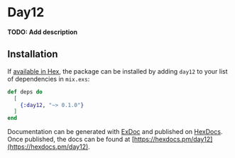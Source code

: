# Day12

**TODO: Add description**

## Installation

If [available in Hex](https://hex.pm/docs/publish), the package can be installed
by adding `day12` to your list of dependencies in `mix.exs`:

```elixir
def deps do
  [
    {:day12, "~> 0.1.0"}
  ]
end
```

Documentation can be generated with [ExDoc](https://github.com/elixir-lang/ex_doc)
and published on [HexDocs](https://hexdocs.pm). Once published, the docs can
be found at [https://hexdocs.pm/day12](https://hexdocs.pm/day12).

